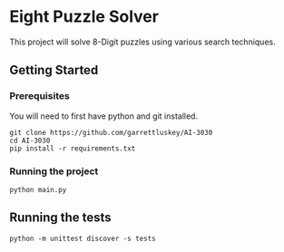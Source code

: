 # Eight Puzzle Solver

This project will solve 8-Digit puzzles using various search techniques.

## Getting Started

### Prerequisites

You will need to first have python and git installed.

```
git clone https://github.com/garrettluskey/AI-3030
cd AI-3030
pip install -r requirements.txt
```

### Running the project

```
python main.py
```

## Running the tests

```
python -m unittest discover -s tests
```
